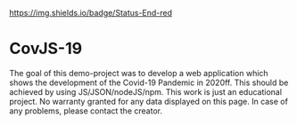 https://img.shields.io/badge/Status-End-red
# CovJS-19
The goal of this demo-project was to develop a web application which shows the development of the Covid-19 Pandemic in 2020ff. This should be achieved by using JS/JSON/nodeJS/npm. This work is just an educational project. No warranty granted for any data displayed on this page. In case of any problems, please contact the creator.
